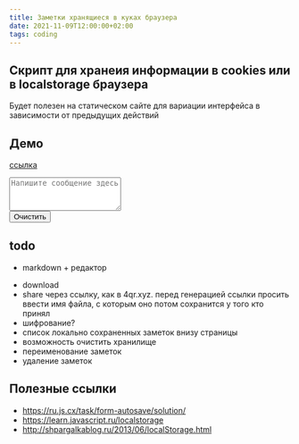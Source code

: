 ```yaml
---
title: Заметки хранящиеся в куках браузера
date: 2021-11-09T12:00:00+02:00
tags: coding
---
```


## Скрипт для хранеия информации в cookies или в localstorage браузера

Будет полезен на статическом сайте для вариации интерфейса в зависимости от предыдущих действий


## Демо
[ссылка](../../demo/md-parser/md-notes.html)
<div markdown="0">
<textarea style="width:200px; height: 60px;" id="area" placeholder="Напишите сообщение здесь"></textarea>
<br>
<button onclick="localStorage.removeItem('area');area.value=''">Очистить</button>
<script>
    area.value = localStorage.getItem('area');
    area.oninput = () => {
      localStorage.setItem('area', area.value)
    };
</script>
</div> 

## todo
+ markdown + редактор
- download
- share через ссылку, как в 4qr.xyz. перед генерацией ссылки просить ввести имя файла, с которым оно потом сохранится у того кто принял
- шифрование?
- список локально сохраненных заметок внизу страницы
- возможность очистить хранилище
- переименование заметок
- удаление заметок

## Полезные ссылки

- <https://ru.js.cx/task/form-autosave/solution/>
- <https://learn.javascript.ru/localstorage>
- <http://shpargalkablog.ru/2013/06/localStorage.html>
